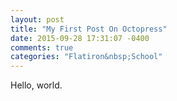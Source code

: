 ```yaml
---
layout: post
title: "My First Post On Octopress"
date: 2015-09-28 17:31:07 -0400
comments: true
categories: "Flatiron&nbsp;School"
---
```

Hello, world.
